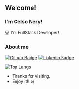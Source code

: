 ## Welcome!

### I'm Celso Nery! 

:computer: I'm FullStack Developer!

### About me

[![Github Badge](https://img.shields.io/badge/-Github-000?style=flat-square&logo=Github&logoColor=white&link=https://github.com/celsonery)](https://github.com/celsonery) 
[![Linkedin Badge](https://img.shields.io/badge/-LinkedIn-blue?style=flat-square&logo=Linkedin&logoColor=white&link=https://linkedin.com/in/celsonery)](https://linkedin.com/in/celsonery)

[![Top Langs](https://github-readme-stats.vercel.app/api/top-langs/?username=celsonery&layout=compact)](https://github.com/anuraghazra/github-readme-stats)

- Thanks for visiting.
- Enjoy it!! o/
